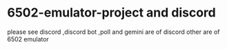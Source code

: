 # 6502-emulator-project and discord
please see discord ,discord bot ,poll and gemini are of discord other are of 6502 emulator
